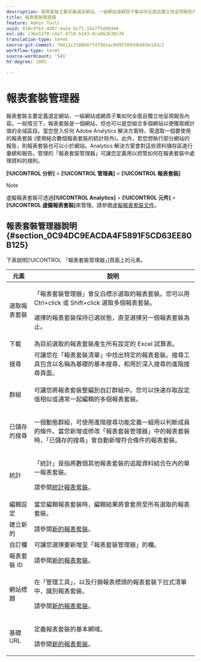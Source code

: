 ```yaml
---
description: 報表套裝主要定義選定網站、一組網站或網頁子集如何全面且獨立地呈現報告內容。一般情況下，報表套裝是一個網站，但也可以是您組合多個網站以便獲取總計值的全域區段。當您登入任何 Adobe Analytics 解決方案時，需選取一個要使用的報表套裝 (使用結合數個報表套裝的統計除外)。此外，若您想執行部分網站的報告，則報表套裝也可以小於網站。Analytics 解決方案會對這些資料儲存區進行彙總和報告。管理的「報表套裝管理器」可讓您定義用以控管如何在報表套裝中處理資料的規則。
title: 報表套裝管理器
feature: Admin Tools
uuid: 018c4f63-4d87-4a2e-8c71-1ba7f5dd9446
exl-id: c36e5378-c8a7-4f18-b143-8ce862638c76
translation-type: tm+mt
source-git-commit: 78412c2588b07f47981ac0d953893db6b9e1d3c2
workflow-type: tm+mt
source-wordcount: '541'
ht-degree: 100%

---
```


# 報表套裝管理器

報表套裝主要定義選定網站、一組網站或網頁子集如何全面且獨立地呈現報告內容。一般情況下，報表套裝是一個網站，但也可以是您組合多個網站以便獲取總計值的全域區段。當您登入任何 Adobe Analytics 解決方案時，需選取一個要使用的報表套裝 (使用結合數個報表套裝的統計除外)。此外，若您想執行部分網站的報告，則報表套裝也可以小於網站。Analytics 解決方案會對這些資料儲存區進行彙總和報告。管理的「報表套裝管理器」可讓您定義用以控管如何在報表套裝中處理資料的規則。

**[!UICONTROL 分析]** > **[!UICONTROL 管理員]** > **[!UICONTROL 報表套裝]**

>[!NOTE]
>
> 虛擬報表套裝可透過&#x200B;**[!UICONTROL Analytics]** > **[!UICONTROL 元件]** > **[!UICONTROL 虛擬報表套裝]**&#x200B;來管理。請參閱[虛擬報表套裝文件](/help/components/vrs/vrs-about.md)。

## 報表套裝管理器說明 {#section_0C94DC9EACDA4F5891F5CD63EE80B125}

下表說明[!UICONTROL 「報表套裝管理器」]頁面上的元素。

<table id="table_F739FBD8DB8D409E916F12F61C5953D0"> 
 <thead> 
  <tr> 
   <th colname="col1" class="entry"> 元素 </th> 
   <th colname="col2" class="entry"> 說明 </th> 
  </tr> 
 </thead>
 <tbody> 
  <tr> 
   <td colname="col1"> <span class="wintitle"> 選取報表套裝</span> </td> 
   <td colname="col2"> <p><span class="wintitle">「報表套裝管理器」</span>會反白標示選取的報表套裝。您可以用 <span class="uicontrol">Ctrl+click</span> 或 <span class="uicontrol">Shift+click</span> 選取多個報表套裝。 </p> <p>選擇的報表套裝保持已選狀態，直至選擇另一個報表套裝為止。 </p> </td> 
  </tr> 
  <tr> 
   <td colname="col1"> <span class="wintitle"> 下載</span> </td> 
   <td colname="col2"> 為目前選取的報表套裝產生所有設定的 Excel 試算表。 </td> 
  </tr> 
  <tr> 
   <td colname="col1"> <span class="wintitle"> 搜尋</span> </td> 
   <td colname="col2"> 可讓您在「報表套裝清單」中找出特定的報表套裝。搜尋工具包含以名稱為基礎的基本搜尋，和用於深入搜尋的進階搜尋頁面。 </td> 
  </tr> 
  <tr> 
   <td colname="col1"> <span class="wintitle">群組 </span> </td> 
   <td colname="col2"> <p>可讓您將報表套裝整編到自訂群組中。您可以快速存取設定值相似或通常一起編輯的多個報表套裝。 </p> </td> 
  </tr> 
  <tr> 
   <td colname="col1"> <span class="wintitle"> 已儲存的搜尋</span> </td> 
   <td colname="col2"> <p>一個動態群組，可使用<span class="wintitle">進階搜尋</span>功能定義一組用以判斷成員的條件。當您新增或修改<span class="wintitle">「報表套裝管理器」</span>中的報表套裝時，<span class="wintitle">「已儲存的搜尋」</span>會自動新增符合條件的報表套裝。 </p> </td> 
  </tr> 
  <tr> 
   <td colname="col1"> <span class="wintitle"> 統計</span> </td> 
   <td colname="col2"> <p>「統計」是指將數個其他報表套裝的追蹤資料結合在內的單一報表套裝。 </p> <p>請參閱<a href="/help/admin/c-manage-report-suites/rollup-report-suite.md">統計報表套裝</a>。 </p> </td> 
  </tr> 
  <tr> 
   <td colname="col1"> <span class="wintitle"> 編輯設定</span> </td> 
   <td colname="col2"> 當您編輯報表套裝時，編輯結果將會套用至所有選取的報表套裝。 </td> 
  </tr> 
  <tr> 
   <td colname="col1"> <span class="wintitle"> 建立新的</span> </td> 
   <td colname="col2">請參閱<a href="/help/admin/c-manage-report-suites/c-new-report-suite/new-report-suite.md">新的報表套裝</a>。 </td> 
  </tr> 
  <tr> 
   <td colname="col1"> <span class="wintitle"> 自訂欄</span> </td> 
   <td colname="col2">可讓您選擇要新增至<span class="wintitle">「報表套裝管理器」</span>的欄。 </td> 
  </tr> 
  <tr> 
   <td colname="col1"> <span class="wintitle"> 報表套裝 ID</span> </td> 
   <td colname="col2">請參閱<a href="/help/admin/c-manage-report-suites/c-new-report-suite/new-report-suite.md">新的報表套裝</a>。 </td> 
  </tr> 
  <tr> 
   <td colname="col1"> <span class="wintitle"> 網站標題</span> </td> 
   <td colname="col2"> <p>在「管理工具」，以及行銷報表標頭的報表套裝下拉式清單中，識別報表套裝。 </p> <p>請參閱<a href="/help/admin/c-manage-report-suites/c-new-report-suite/new-report-suite.md">新的報表套裝</a>。 </p> </td> 
  </tr> 
  <tr> 
   <td colname="col1"> <span class="wintitle"> 基礎 URL</span> </td> 
   <td colname="col2"> <p>定義報表套裝的基本網域。 </p> <p>請參閱<a href="/help/admin/c-manage-report-suites/c-new-report-suite/new-report-suite.md">新的報表套裝</a>。 </p> </td> 
  </tr> 
 </tbody> 
</table>
